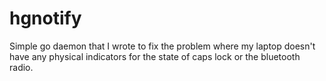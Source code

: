 # hgnotify
Simple go daemon that I wrote to fix the problem where my laptop doesn't have any physical indicators for the state of caps lock or the bluetooth radio.
